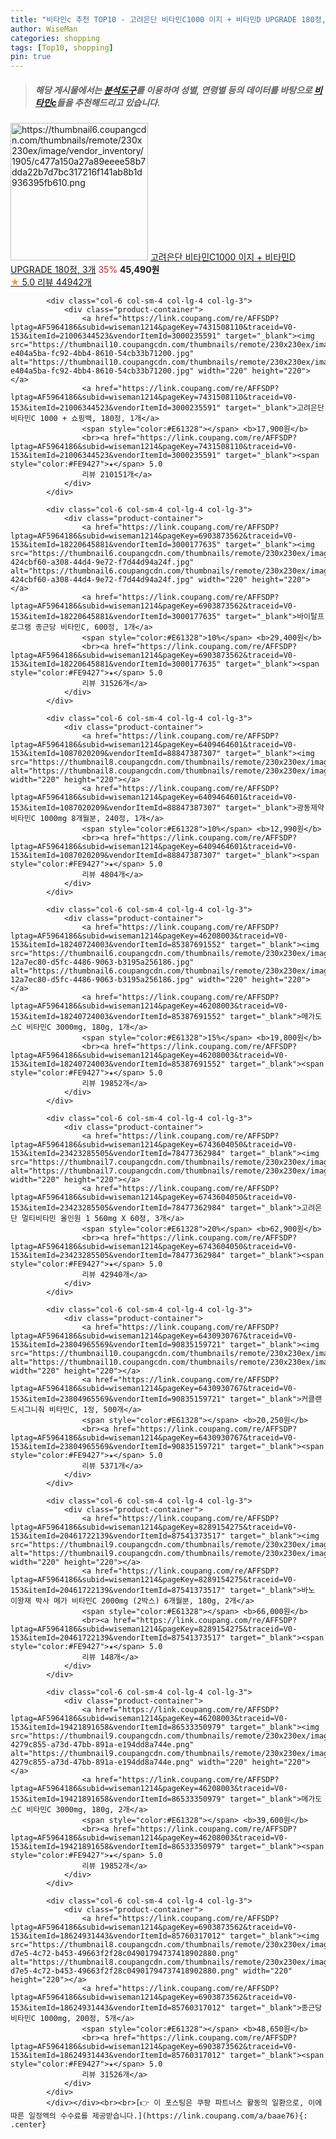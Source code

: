 ```yaml
---
title: "비타민c 추천 TOP10 - 고려은단 비타민C1000 이지 + 비타민D UPGRADE 180정, 3개"
author: WiseMan
categories: shopping
tags: [Top10, shopping]
pin: true
---
```


> ##### 해당 게시물에서는 [**분석도구**](https://itemscout.io/)를 이용하여 **성별**, **연령별** 등의 데이터를 바탕으로 [**비타민c**](https://link.coupang.com/a/baae76)들을 추천해드리고 있습니다.
<div class="container"><div class="row">
            <div class="col-6 col-sm-4 col-lg-4 col-lg-3">
                <div class="product-container">
                    <a href="https://link.coupang.com/re/AFFSDP?lptag=AF5964186&subid=wiseman1214&pageKey=5307090358&traceid=V0-153&itemId=17556577061&vendorItemId=78008647843" target="_blank"><img src="https://thumbnail6.coupangcdn.com/thumbnails/remote/230x230ex/image/vendor_inventory/1905/c477a150a27a89eeee58b7dda22b7d7bc317216f141ab8b1d936395fb610.png" alt="https://thumbnail6.coupangcdn.com/thumbnails/remote/230x230ex/image/vendor_inventory/1905/c477a150a27a89eeee58b7dda22b7d7bc317216f141ab8b1d936395fb610.png" width="220" height="220"></a>
                    <a href="https://link.coupang.com/re/AFFSDP?lptag=AF5964186&subid=wiseman1214&pageKey=5307090358&traceid=V0-153&itemId=17556577061&vendorItemId=78008647843" target="_blank">고려은단 비타민C1000 이지 + 비타민D UPGRADE 180정, 3개</a>
                    <span style="color:#E61328">35%</span> <b>45,490원</b>
                    <br><a href="https://link.coupang.com/re/AFFSDP?lptag=AF5964186&subid=wiseman1214&pageKey=5307090358&traceid=V0-153&itemId=17556577061&vendorItemId=78008647843" target="_blank"><span style="color:#FE9427">★</span> 5.0
                    리뷰 44942개</a>
                </div>
            </div>
            
            <div class="col-6 col-sm-4 col-lg-4 col-lg-3">
                <div class="product-container">
                    <a href="https://link.coupang.com/re/AFFSDP?lptag=AF5964186&subid=wiseman1214&pageKey=7431508110&traceid=V0-153&itemId=21006344523&vendorItemId=3000235591" target="_blank"><img src="https://thumbnail10.coupangcdn.com/thumbnails/remote/230x230ex/image/retail/images/3280342792988731-e404a5ba-fc92-4bb4-8610-54cb33b71200.jpg" alt="https://thumbnail10.coupangcdn.com/thumbnails/remote/230x230ex/image/retail/images/3280342792988731-e404a5ba-fc92-4bb4-8610-54cb33b71200.jpg" width="220" height="220"></a>
                    <a href="https://link.coupang.com/re/AFFSDP?lptag=AF5964186&subid=wiseman1214&pageKey=7431508110&traceid=V0-153&itemId=21006344523&vendorItemId=3000235591" target="_blank">고려은단 비타민C 1000 + 쇼핑백, 180정, 1개</a>
                    <span style="color:#E61328"></span> <b>17,900원</b>
                    <br><a href="https://link.coupang.com/re/AFFSDP?lptag=AF5964186&subid=wiseman1214&pageKey=7431508110&traceid=V0-153&itemId=21006344523&vendorItemId=3000235591" target="_blank"><span style="color:#FE9427">★</span> 5.0
                    리뷰 210151개</a>
                </div>
            </div>
            
            <div class="col-6 col-sm-4 col-lg-4 col-lg-3">
                <div class="product-container">
                    <a href="https://link.coupang.com/re/AFFSDP?lptag=AF5964186&subid=wiseman1214&pageKey=6903873562&traceid=V0-153&itemId=18220645881&vendorItemId=3000177635" target="_blank"><img src="https://thumbnail6.coupangcdn.com/thumbnails/remote/230x230ex/image/retail/images/6323339430818543-424cbf60-a308-44d4-9e72-f7d44d94a24f.jpg" alt="https://thumbnail6.coupangcdn.com/thumbnails/remote/230x230ex/image/retail/images/6323339430818543-424cbf60-a308-44d4-9e72-f7d44d94a24f.jpg" width="220" height="220"></a>
                    <a href="https://link.coupang.com/re/AFFSDP?lptag=AF5964186&subid=wiseman1214&pageKey=6903873562&traceid=V0-153&itemId=18220645881&vendorItemId=3000177635" target="_blank">바이탈프로그램 종근당 비타민C, 600정, 1개</a>
                    <span style="color:#E61328">10%</span> <b>29,400원</b>
                    <br><a href="https://link.coupang.com/re/AFFSDP?lptag=AF5964186&subid=wiseman1214&pageKey=6903873562&traceid=V0-153&itemId=18220645881&vendorItemId=3000177635" target="_blank"><span style="color:#FE9427">★</span> 5.0
                    리뷰 31526개</a>
                </div>
            </div>
            
            <div class="col-6 col-sm-4 col-lg-4 col-lg-3">
                <div class="product-container">
                    <a href="https://link.coupang.com/re/AFFSDP?lptag=AF5964186&subid=wiseman1214&pageKey=6409464601&traceid=V0-153&itemId=1087020209&vendorItemId=88847387307" target="_blank"><img src="https://thumbnail8.coupangcdn.com/thumbnails/remote/230x230ex/image/vendor_inventory/282e/bb82ff4f9533a446d221e7d03eca42e50d28b1dcc5f632ae70f8606c078f.jpg" alt="https://thumbnail8.coupangcdn.com/thumbnails/remote/230x230ex/image/vendor_inventory/282e/bb82ff4f9533a446d221e7d03eca42e50d28b1dcc5f632ae70f8606c078f.jpg" width="220" height="220"></a>
                    <a href="https://link.coupang.com/re/AFFSDP?lptag=AF5964186&subid=wiseman1214&pageKey=6409464601&traceid=V0-153&itemId=1087020209&vendorItemId=88847387307" target="_blank">광동제약 비타민C 1000mg 8개월분, 240정, 1개</a>
                    <span style="color:#E61328">10%</span> <b>12,990원</b>
                    <br><a href="https://link.coupang.com/re/AFFSDP?lptag=AF5964186&subid=wiseman1214&pageKey=6409464601&traceid=V0-153&itemId=1087020209&vendorItemId=88847387307" target="_blank"><span style="color:#FE9427">★</span> 5.0
                    리뷰 4804개</a>
                </div>
            </div>
            
            <div class="col-6 col-sm-4 col-lg-4 col-lg-3">
                <div class="product-container">
                    <a href="https://link.coupang.com/re/AFFSDP?lptag=AF5964186&subid=wiseman1214&pageKey=46208003&traceid=V0-153&itemId=18240724003&vendorItemId=85387691552" target="_blank"><img src="https://thumbnail6.coupangcdn.com/thumbnails/remote/230x230ex/image/retail/images/2717708314107313-12a7ec80-d5fc-4486-9063-b3195a256186.jpg" alt="https://thumbnail6.coupangcdn.com/thumbnails/remote/230x230ex/image/retail/images/2717708314107313-12a7ec80-d5fc-4486-9063-b3195a256186.jpg" width="220" height="220"></a>
                    <a href="https://link.coupang.com/re/AFFSDP?lptag=AF5964186&subid=wiseman1214&pageKey=46208003&traceid=V0-153&itemId=18240724003&vendorItemId=85387691552" target="_blank">메가도스C 비타민C 3000mg, 180g, 1개</a>
                    <span style="color:#E61328">15%</span> <b>19,800원</b>
                    <br><a href="https://link.coupang.com/re/AFFSDP?lptag=AF5964186&subid=wiseman1214&pageKey=46208003&traceid=V0-153&itemId=18240724003&vendorItemId=85387691552" target="_blank"><span style="color:#FE9427">★</span> 5.0
                    리뷰 19852개</a>
                </div>
            </div>
            
            <div class="col-6 col-sm-4 col-lg-4 col-lg-3">
                <div class="product-container">
                    <a href="https://link.coupang.com/re/AFFSDP?lptag=AF5964186&subid=wiseman1214&pageKey=6743604050&traceid=V0-153&itemId=23423285505&vendorItemId=78477362984" target="_blank"><img src="https://thumbnail7.coupangcdn.com/thumbnails/remote/230x230ex/image/vendor_inventory/6b57/38c588de05be41da040435ae49ee99209faba61282ad58bb7f1e8a24d2f7.jpg" alt="https://thumbnail7.coupangcdn.com/thumbnails/remote/230x230ex/image/vendor_inventory/6b57/38c588de05be41da040435ae49ee99209faba61282ad58bb7f1e8a24d2f7.jpg" width="220" height="220"></a>
                    <a href="https://link.coupang.com/re/AFFSDP?lptag=AF5964186&subid=wiseman1214&pageKey=6743604050&traceid=V0-153&itemId=23423285505&vendorItemId=78477362984" target="_blank">고려은단 멀티비타민 올인원 1 560mg X 60정, 3개</a>
                    <span style="color:#E61328">20%</span> <b>62,900원</b>
                    <br><a href="https://link.coupang.com/re/AFFSDP?lptag=AF5964186&subid=wiseman1214&pageKey=6743604050&traceid=V0-153&itemId=23423285505&vendorItemId=78477362984" target="_blank"><span style="color:#FE9427">★</span> 5.0
                    리뷰 42940개</a>
                </div>
            </div>
            
            <div class="col-6 col-sm-4 col-lg-4 col-lg-3">
                <div class="product-container">
                    <a href="https://link.coupang.com/re/AFFSDP?lptag=AF5964186&subid=wiseman1214&pageKey=6430930767&traceid=V0-153&itemId=23804965569&vendorItemId=90835159721" target="_blank"><img src="https://thumbnail10.coupangcdn.com/thumbnails/remote/230x230ex/image/vendor_inventory/aadd/4851e9feffb853c4782e69cfd95de4116f7bade300a1043abf7cb442b391.png" alt="https://thumbnail10.coupangcdn.com/thumbnails/remote/230x230ex/image/vendor_inventory/aadd/4851e9feffb853c4782e69cfd95de4116f7bade300a1043abf7cb442b391.png" width="220" height="220"></a>
                    <a href="https://link.coupang.com/re/AFFSDP?lptag=AF5964186&subid=wiseman1214&pageKey=6430930767&traceid=V0-153&itemId=23804965569&vendorItemId=90835159721" target="_blank">커클랜드시그니춰 비타민C, 1정, 500개</a>
                    <span style="color:#E61328"></span> <b>20,250원</b>
                    <br><a href="https://link.coupang.com/re/AFFSDP?lptag=AF5964186&subid=wiseman1214&pageKey=6430930767&traceid=V0-153&itemId=23804965569&vendorItemId=90835159721" target="_blank"><span style="color:#FE9427">★</span> 5.0
                    리뷰 5371개</a>
                </div>
            </div>
            
            <div class="col-6 col-sm-4 col-lg-4 col-lg-3">
                <div class="product-container">
                    <a href="https://link.coupang.com/re/AFFSDP?lptag=AF5964186&subid=wiseman1214&pageKey=8289154275&traceid=V0-153&itemId=20461722139&vendorItemId=87541373517" target="_blank"><img src="https://thumbnail9.coupangcdn.com/thumbnails/remote/230x230ex/image/vendor_inventory/4d17/807c54fcbcd3503d344f1f1bf4d15fe68e060036d76ef81dff355511f1a8.jpg" alt="https://thumbnail9.coupangcdn.com/thumbnails/remote/230x230ex/image/vendor_inventory/4d17/807c54fcbcd3503d344f1f1bf4d15fe68e060036d76ef81dff355511f1a8.jpg" width="220" height="220"></a>
                    <a href="https://link.coupang.com/re/AFFSDP?lptag=AF5964186&subid=wiseman1214&pageKey=8289154275&traceid=V0-153&itemId=20461722139&vendorItemId=87541373517" target="_blank">바노 이왕재 박사 메가 비타민C 2000mg (2박스) 6개월분, 180g, 2개</a>
                    <span style="color:#E61328"></span> <b>66,000원</b>
                    <br><a href="https://link.coupang.com/re/AFFSDP?lptag=AF5964186&subid=wiseman1214&pageKey=8289154275&traceid=V0-153&itemId=20461722139&vendorItemId=87541373517" target="_blank"><span style="color:#FE9427">★</span> 5.0
                    리뷰 148개</a>
                </div>
            </div>
            
            <div class="col-6 col-sm-4 col-lg-4 col-lg-3">
                <div class="product-container">
                    <a href="https://link.coupang.com/re/AFFSDP?lptag=AF5964186&subid=wiseman1214&pageKey=46208003&traceid=V0-153&itemId=19421891658&vendorItemId=86533350979" target="_blank"><img src="https://thumbnail9.coupangcdn.com/thumbnails/remote/230x230ex/image/retail/images/879432991466172-4279c855-a73d-47bb-891a-e194dd8a744e.png" alt="https://thumbnail9.coupangcdn.com/thumbnails/remote/230x230ex/image/retail/images/879432991466172-4279c855-a73d-47bb-891a-e194dd8a744e.png" width="220" height="220"></a>
                    <a href="https://link.coupang.com/re/AFFSDP?lptag=AF5964186&subid=wiseman1214&pageKey=46208003&traceid=V0-153&itemId=19421891658&vendorItemId=86533350979" target="_blank">메가도스C 비타민C 3000mg, 180g, 2개</a>
                    <span style="color:#E61328"></span> <b>39,600원</b>
                    <br><a href="https://link.coupang.com/re/AFFSDP?lptag=AF5964186&subid=wiseman1214&pageKey=46208003&traceid=V0-153&itemId=19421891658&vendorItemId=86533350979" target="_blank"><span style="color:#FE9427">★</span> 5.0
                    리뷰 19852개</a>
                </div>
            </div>
            
            <div class="col-6 col-sm-4 col-lg-4 col-lg-3">
                <div class="product-container">
                    <a href="https://link.coupang.com/re/AFFSDP?lptag=AF5964186&subid=wiseman1214&pageKey=6903873562&traceid=V0-153&itemId=18624931443&vendorItemId=85760317012" target="_blank"><img src="https://thumbnail8.coupangcdn.com/thumbnails/remote/230x230ex/image/retail/images/942599a2-d7e5-4c72-b453-49663f2f28c04901794737418902880.png" alt="https://thumbnail8.coupangcdn.com/thumbnails/remote/230x230ex/image/retail/images/942599a2-d7e5-4c72-b453-49663f2f28c04901794737418902880.png" width="220" height="220"></a>
                    <a href="https://link.coupang.com/re/AFFSDP?lptag=AF5964186&subid=wiseman1214&pageKey=6903873562&traceid=V0-153&itemId=18624931443&vendorItemId=85760317012" target="_blank">종근당 비타민C 1000mg, 200정, 5개</a>
                    <span style="color:#E61328"></span> <b>48,650원</b>
                    <br><a href="https://link.coupang.com/re/AFFSDP?lptag=AF5964186&subid=wiseman1214&pageKey=6903873562&traceid=V0-153&itemId=18624931443&vendorItemId=85760317012" target="_blank"><span style="color:#FE9427">★</span> 5.0
                    리뷰 31526개</a>
                </div>
            </div>
            </div></div><br><br>[👉 이 포스팅은 쿠팡 파트너스 활동의 일환으로, 이에 따른 일정액의 수수료를 제공받습니다.](https://link.coupang.com/a/baae76){: .center}